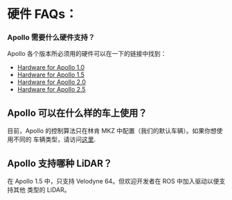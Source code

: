 # 硬件 FAQs：

### Apollo 需要什么硬件支持？

Apollo 各个版本所必须用的硬件可以在一下的链接中找到：

- [Hardware for Apollo 1.0](../11Hardware%20Integration%20and%20Calibration/%E8%BD%A6%E8%BE%86%E9%9B%86%E6%88%90/%E7%A1%AC%E4%BB%B6%E5%AE%89%E8%A3%85hardware%20installation/apollo_1_0_hardware_system_installation_guide.md)
- [Hardware for Apollo 1.5](../11Hardware%20Integration%20and%20Calibration/%E8%BD%A6%E8%BE%86%E9%9B%86%E6%88%90/%E7%A1%AC%E4%BB%B6%E5%AE%89%E8%A3%85hardware%20installation/apollo_1_5_hardware_system_installation_guide.md)
- [Hardware for Apollo 2.0](../11Hardware%20Integration%20and%20Calibration/%E8%BD%A6%E8%BE%86%E9%9B%86%E6%88%90/%E7%A1%AC%E4%BB%B6%E5%AE%89%E8%A3%85hardware%20installation/apollo_2_0_hardware_system_installation_guide_v1.md)
- [Hardware for Apollo 2.5](../11Hardware%20Integration%20and%20Calibration/%E8%BD%A6%E8%BE%86%E9%9B%86%E6%88%90/%E7%A1%AC%E4%BB%B6%E5%AE%89%E8%A3%85hardware%20installation/apollo_2_5_hardware_system_installation_guide_v1.md)

## Apollo 可以在什么样的车上使用？

目前，Apollo 的控制算法只在林肯 MKZ 中配置（我们的默认车辆）。如果你想使用不同的
车辆类型，请访问[这里](../11Hardware%20Integration%20and%20Calibration/%E8%BD%A6%E8%BE%86%E9%80%82%E9%85%8D/how_to_add_a_new_vehicle.md).

## Apollo 支持哪种 LiDAR？

在 Apollo 1.5 中，只支持 Velodyne 64。但欢迎开发者在 ROS 中加入驱动以便支持其他
类型的 LiDAR。
